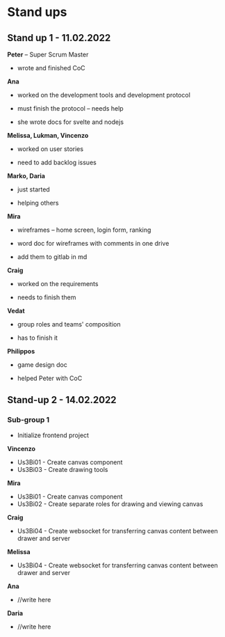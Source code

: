 # Stand ups

## Stand up 1 - 11.02.2022

**Peter** – Super Scrum Master
- wrote and finished CoC 

**Ana** 
- worked on the development tools and development protocol 

- must finish the protocol – needs help 

- she wrote docs for svelte and nodejs 

**Melissa, Lukman, Vincenzo** 

- worked on user stories

- need to add backlog issues 

**Marko, Daria** 

- just started 

- helping others

**Mira** 

- wireframes – home screen, login form, ranking 

- word doc for wireframes with comments in one drive 

- add them to gitlab in md 

**Craig** 

- worked on the requirements 

- needs to finish them

**Vedat** 

- group roles and teams' composition 

- has to finish it 

**Philippos** 

- game design doc 

- helped Peter with CoC

## Stand-up 2 - 14.02.2022
### Sub-group 1
- Initialize frontend project

**Vincenzo**
- Us3Bi01 - Create canvas component
- Us3Bi03 - Create drawing tools

**Mira**
- Us3Bi01 - Create canvas component
- Us3Bi02 - Create separate roles for drawing and viewing canvas

**Craig**
- Us3Bi04 - Create websocket for transferring canvas content between drawer and server

**Melissa**
- Us3Bi04 - Create websocket for transferring canvas content between drawer and server

**Ana**
- //write here

**Daria**
- //write here